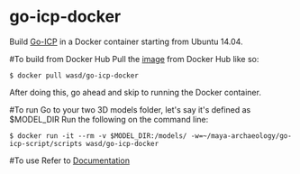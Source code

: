 # go-icp-docker
Build [Go-ICP](http://jlyang.org/go-icp/) in a Docker container starting from Ubuntu 14.04.

#To build from Docker Hub
Pull the [image](https://hub.docker.com/r/wasd/go-icp-docker/) from Docker Hub like so:
```
$ docker pull wasd/go-icp-docker
```
After doing this, go ahead and skip to running the Docker container.

#To run
Go to your two 3D models folder, let's say it's defined as $MODEL_DIR
Run the following on the command line:
```
$ docker run -it --rm -v $MODEL_DIR:/models/ -w=~/maya-archaeology/go-icp-script/scripts wasd/go-icp-docker 
```

#To use
Refer to [Documentation](https://github.com/UCSD-E4E/maya-archaeology#go-icp-script)
